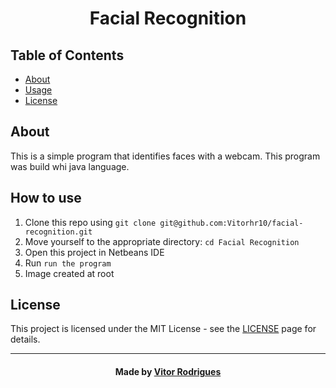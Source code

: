 <h1 align="center">
    Facial Recognition
</h1>

## Table of Contents

- [About](#about)
- [Usage](#howtouse)
- [License](#license)

## About

This is a simple program that identifies faces with a webcam. This program was build whi java language.

## How to use

1. Clone this repo using `git clone git@github.com:Vitorhr10/facial-recognition.git`
2. Move yourself to the appropriate directory: `cd Facial Recognition`
3. Open this project in Netbeans IDE
4. Run `run the program`
5. Image created at root

## License

This project is licensed under the MIT License - see the [LICENSE](https://opensource.org/licenses/MIT) page for details.

---

<h4 align="center">
    Made by <a href="https://www.linkedin.com/in/Vitorhr10/" target="_blank">Vitor Rodrigues</a>
</h4>
